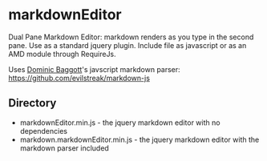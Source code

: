 markdownEditor
==============

Dual Pane Markdown Editor: markdown renders as you type in the second pane. 
Use as a standard jquery plugin. Include file as javascript or as an AMD module
through RequireJs. 

Uses [Dominic Baggott](https://github.com/evilstreak)'s javscript markdown parser:  https://github.com/evilstreak/markdown-js


## Directory


 * markdownEditor.min.js - the jquery markdown editor with no dependencies
 * markdown.markdownEditor.min.js - the jquery markdown editor with the markdown parser included